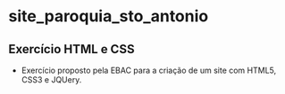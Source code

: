 # site_paroquia_sto_antonio
## Exercício HTML e CSS
- Exercício proposto pela EBAC para a criação de um site com HTML5, CSS3 e JQUery.
